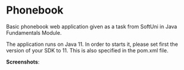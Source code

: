 # Phonebook
Basic phonebook web application given as a task from SoftUni in Java Fundamentals Module.</br>

The application runs on Java 11. In order to starts it, please set first the version of your SDK to 11. This is also specified in the pom.xml file.

**Screenshots**:
